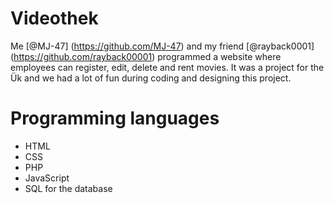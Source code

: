 # Videothek

Me [@MJ-47] (https://github.com/MJ-47) and my friend [@rayback0001] (https://github.com/rayback00001) programmed a website where employees can register, edit, delete and rent movies. It was a project for the Ük and we had a lot of fun during coding and designing this project.




# Programming languages



* HTML
* CSS
* PHP
* JavaScript
* SQL for the database
